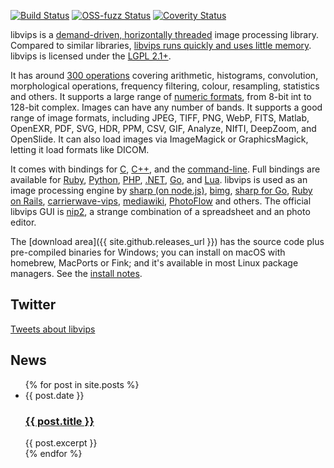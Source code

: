 ---
---

[![Build Status](https://travis-ci.org/libvips/libvips.svg?branch=master)](https://travis-ci.org/libvips/libvips)
[![OSS-fuzz Status](https://oss-fuzz-build-logs.storage.googleapis.com/badges/libvips.png)](https://oss-fuzz-build-logs.storage.googleapis.com/index.html)
[![Coverity Status](https://scan.coverity.com/projects/6503/badge.svg)](https://scan.coverity.com/projects/jcupitt-libvips)

libvips is a [demand-driven, horizontally
threaded](https://github.com/libvips/libvips/wiki/Why-is-libvips-quick)
image processing library. Compared to similar
libraries, [libvips runs quickly and uses little
memory](https://github.com/libvips/libvips/wiki/Speed-and-memory-use).
libvips is licensed under
the [LGPL 2.1+](https://www.gnu.org/licenses/old-licenses/lgpl-2.1.en.html).

It has around [300 operations](API/current/func-list.html) covering
arithmetic, histograms, convolution, morphological operations, frequency
filtering, colour, resampling, statistics and others. It supports a large
range of [numeric formats](API/current/VipsImage.html#VipsBandFormat),
from 8-bit int to 128-bit complex. Images can have any number of bands.
It supports a good range of image formats, including JPEG, TIFF, 
PNG, WebP, FITS, Matlab, OpenEXR, PDF, SVG, HDR, PPM, CSV, GIF, Analyze,
NIfTI, DeepZoom, and OpenSlide.  It can also load images via ImageMagick or
GraphicsMagick, letting it load formats like DICOM. 

It comes with bindings for [C](API/current/using-from-c.html),
[C++](API/current/using-from-cpp.html),
and the [command-line](API/current/using-cli.html). Full bindings
are available for [Ruby](https://rubygems.org/gems/ruby-vips),
[Python](https://pypi.python.org/pypi/pyvips),
[PHP](https://github.com/libvips/php-vips), 
[.NET](https://www.nuget.org/packages/NetVips), 
[Go](https://github.com/davidbyttow/govips), and
[Lua](https://github.com/libvips/lua-vips). libvips
is used as an image processing engine by [sharp (on
node.js)](https://www.npmjs.org/package/sharp),
[bimg](https://github.com/h2non/bimg),
[sharp for Go](https://github.com/DAddYE/vips),
[Ruby on Rails](http://edgeguides.rubyonrails.org/active_storage_overview.html),
[carrierwave-vips](https://github.com/eltiare/carrierwave-vips),
[mediawiki](http://www.mediawiki.org/wiki/Extension:VipsScaler),
[PhotoFlow](https://github.com/aferrero2707/PhotoFlow) and others.
The official libvips GUI is [nip2](https://github.com/libvips/nip2),
a strange combination of a spreadsheet and an photo editor.

The [download area]({{ site.github.releases_url }}) has the
source code plus pre-compiled binaries for Windows; you can install on macOS
with homebrew, MacPorts or Fink; and it's available in most Linux package
managers. See the [install notes](install.html).  

## Twitter 

<a class="twitter-timeline"
  href="https://twitter.com/search?q=libvips"
  data-widget-id="976419088347037696">Tweets about libvips</a>
<script>!function(d,s,id){var js,fjs=d.getElementsByTagName(s)[0],p=/^http:/.test(d.location)?'http':'https';if(!d.getElementById(id)){js=d.createElement(s);js.id=id;js.src=p+"://platform.twitter.com/widgets.js";fjs.parentNode.insertBefore(js,fjs);}}(document,"script","twitter-wjs");</script>

## News

<ul class="blog-index">
  {% for post in site.posts %}
    <li>
      <span class="date">{{ post.date }}</span>
      <h3><a href="{{ site.baseurl }}{{ post.url }}">{{ post.title }}</a></h3>
      {{ post.excerpt }}
    </li>
  {% endfor %}
</ul>

